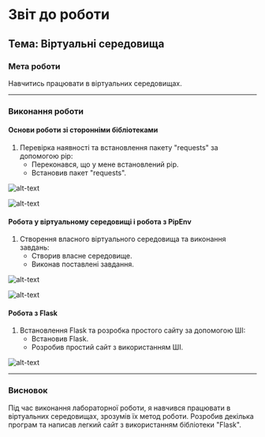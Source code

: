 # Звіт до роботи
## Тема: Віртуальні середовища
### Мета роботи
Навчитись працювати в віртуальних середовищах.

---

### Виконання роботи

#### Основи роботи зі сторонніми бібліотеками

1. Перевірка наявності та встановлення пакету "requests" за допомогою pip:
   - Переконався, що у мене встановлений pip.
   - Встановив пакет "requests".
     
 ![alt-text](https://github.com/Yuriy-Starovoit/ObjectOrientedProgramuvanya/blob/main/4%20%D0%BB%D0%B0%D0%B1%D0%B0/Pictures/Screenshot_1.png "1")

 ![alt-text](https://github.com/Yuriy-Starovoit/ObjectOrientedProgramuvanya/blob/main/4%20%D0%BB%D0%B0%D0%B1%D0%B0/Pictures/Screenshot_2.png "2")

#### Робота у віртуальному середовищі і робота з PipEnv

1. Створення власного віртуального середовища та виконання завдань:
   - Створив власне середовище.
   - Виконав поставлені завдання.
     
 ![alt-text](https://github.com/Yuriy-Starovoit/ObjectOrientedProgramuvanya/blob/main/4%20%D0%BB%D0%B0%D0%B1%D0%B0/Pictures/Screenshot_4.png "4")

 ![alt-text](https://github.com/Yuriy-Starovoit/ObjectOrientedProgramuvanya/blob/main/4%20%D0%BB%D0%B0%D0%B1%D0%B0/Pictures/Screenshot_5.png "5")

#### Робота з Flask

1. Встановлення Flask та розробка простого сайту за допомогою ШІ:
   - Встановив Flask.
   - Розробив простий сайт з використанням ШІ.
     
 ![alt-text](https://github.com/Yuriy-Starovoit/ObjectOrientedProgramuvanya/blob/main/4%20%D0%BB%D0%B0%D0%B1%D0%B0/Pictures/Screenshot_3.png "3")

---

### Висновок
Під час виконання лабораторної роботи, я навчився працювати в віртуальних середовищах, зрозумів їх метод роботи. Розробив декілька програм та написав легкий сайт з використанням бібліотеки "Flask".
